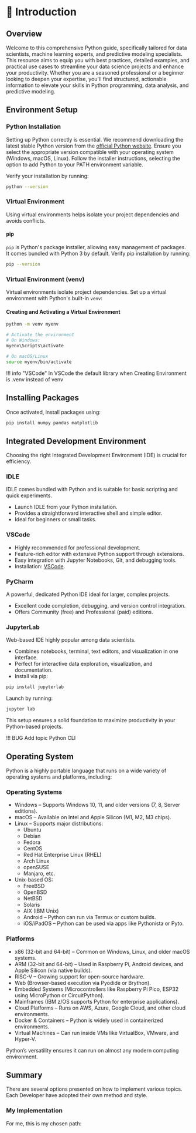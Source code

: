 
# 📗 Introduction

## Overview

Welcome to this comprehensive Python guide, specifically tailored for data scientists, machine learning experts, and predictive modeling specialists. This resource aims to equip you with best practices, detailed examples, and practical use cases to streamline your data science projects and enhance your productivity. Whether you are a seasoned professional or a beginner looking to deepen your expertise, you'll find structured, actionable information to elevate your skills in Python programming, data analysis, and predictive modeling.

## Environment Setup

### Python Installation

Setting up Python correctly is essential. We recommend downloading the latest stable Python version from the [official Python website](https://www.python.org/downloads/). Ensure you select the appropriate version compatible with your operating system (Windows, macOS, Linux). Follow the installer instructions, selecting the option to add Python to your PATH environment variable.

Verify your installation by running:

```bash
python --version
```

### Virtual Environment

Using virtual environments helps isolate your project dependencies and avoids conflicts.

#### pip

`pip` is Python's package installer, allowing easy management of packages. It comes bundled with Python 3 by default. Verify pip installation by running:

```bash
pip --version
```

### Virtual Environment (venv)

Virtual environments isolate project dependencies. Set up a virtual environment with Python's built-in `venv`:

#### Creating and Activating a Virtual Environment

```bash
python -m venv myenv

# Activate the environment
# On Windows:
myenv\Scripts\activate

# On macOS/Linux
source myenv/bin/activate
```

!!! info  "VSCode"
    In VSCode the default library when Creating Environment is .venv instead of venv

## Installing Packages

Once activated, install packages using:

```bash
pip install numpy pandas matplotlib
```

## Integrated Development Environment

Choosing the right Integrated Development Environment (IDE) is crucial for efficiency.

### IDLE

IDLE comes bundled with Python and is suitable for basic scripting and quick experiments.

- Launch IDLE from your Python installation.
- Provides a straightforward interactive shell and simple editor.
- Ideal for beginners or small tasks.

### VSCode

- Highly recommended for professional development.
- Feature-rich editor with extensive Python support through extensions.
- Easy integration with Jupyter Notebooks, Git, and debugging tools.
- Installation: [VSCode](https://code.visualstudio.com/).

### PyCharm

A powerful, dedicated Python IDE ideal for larger, complex projects.

- Excellent code completion, debugging, and version control integration.
- Offers Community (free) and Professional (paid) editions.

### JupyterLab

Web-based IDE highly popular among data scientists.

- Combines notebooks, terminal, text editors, and visualization in one interface.
- Perfect for interactive data exploration, visualization, and documentation.
- Install via pip:

```bash
pip install jupyterlab
```

Launch by running:

```bash
jupyter lab
```

This setup ensures a solid foundation to maximize productivity in your Python-based projects.

!!! BUG
    Add topic
    Python CLI

## Operating System

Python is a highly portable language that runs on a wide variety of operating systems and platforms, including:

### Operating Systems

- Windows – Supports Windows 10, 11, and older versions (7, 8, Server editions).
- macOS – Available on Intel and Apple Silicon (M1, M2, M3 chips).
- Linux – Supports major distributions:
  - Ubuntu
  - Debian
  - Fedora
  - CentOS
  - Red Hat Enterprise Linux (RHEL)
  - Arch Linux
  - openSUSE
  - Manjaro, etc.
- Unix-based OS:
  - FreeBSD
  - OpenBSD
  - NetBSD
  - Solaris
  - AIX (IBM Unix)
  - Android – Python can run via Termux or custom builds.
  - iOS/iPadOS – Python can be used via apps like Pythonista or Pyto.

### Platforms

- x86 (32-bit and 64-bit) – Common on Windows, Linux, and older macOS systems.
- ARM (32-bit and 64-bit) – Used in Raspberry Pi, Android devices, and Apple Silicon (via native builds).
- RISC-V – Growing support for open-source hardware.
- Web (Browser-based execution via Pyodide or Brython).
- Embedded Systems (Microcontrollers like Raspberry Pi Pico, ESP32 using MicroPython or CircuitPython).
- Mainframes (IBM z/OS supports Python for enterprise applications).
- Cloud Platforms – Runs on AWS, Azure, Google Cloud, and other cloud environments.
- Docker & Containers – Python is widely used in containerized environments.
- Virtual Machines – Can run inside VMs like VirtualBox, VMware, and Hyper-V.

Python’s versatility ensures it can run on almost any modern computing environment.

## Summary

There are several options presented on how to implement various topics.  Each Developer have adopted their own method and style.

### My Implementation

For me, this is my chosen path:

